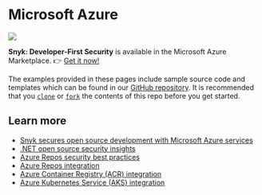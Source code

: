 # Microsoft Azure

![](https://github.com/snyk/user-docs/tree/0874305e3aea1ea3c57b0398879776ac062b3479/.gitbook/assets/microsoft-blog.png)

**Snyk: Developer-First Security** is available in the Microsoft Azure Marketplace. 👉 [Get it now!](https://azuremarketplace.microsoft.com/en-us/marketplace/apps/snyk.snyk-developer-first-security?tab=Overview)

The examples provided in these pages include sample source code and templates which can be found in our [GitHub repository](https://github.com/snyk-partners/snyk-azure-resources). It is recommended that you [`clone`](https://github.com/snyk-partners/snyk-azure-resources.git) or [`fork`](https://github.com/snyk-partners/snyk-azure-resources/fork) the contents of this repo before you get started.

## Learn more

* [Snyk secures open source development with Microsoft Azure services](https://snyk.io/snyk-secures-open-source-development-with-microsoft-azure-services/)
* [.NET open source security insights](https://snyk.io/blog/net-open-source-security-insights/)
* [Azure Repos security best practices](https://snyk.io/wp-content/uploads/Cheat-Sheet-8-Azure-Repos-Tips.pdf)
* [Azure Repos integration](https://support.snyk.io/hc/en-us/articles/360004002198-Azure-Repos-how-it-works)
* [Azure Container Registry \(ACR\) integration](https://support.snyk.io/hc/en-us/articles/360003946957-Container-security-with-ACR-integrate-and-test)
* [Azure Kubernetes Service \(AKS\) integration](https://support.snyk.io/hc/en-us/articles/360003916138-Kubernetes-integration-overview)

